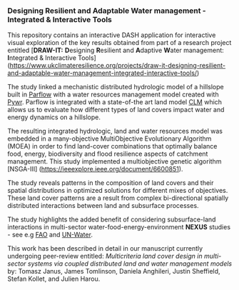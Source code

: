 ### Designing Resilient and Adaptable Water management - Integrated & Interactive Tools

This repository contains an interactive DASH application for interactive visual
exploration of the key results obtained from part of a research project entitled
[**DRAW-IT:** **D**esigning **R**esilient and **A**daptive **W**ater management: 
**I**ntegrated & Interactive Tools]
(https://www.ukclimateresilience.org/projects/draw-it-designing-resilient-and-adaptable-water-management-integrated-interactive-tools/)

The study linked a mechanistic distributed hydrologic model of a hillslope
built in [Parflow](https://parflow.org/) with a water resources management
model created with [Pywr](https://github.com/pywr/pywr).
Parflow is integrated with a state-of-the art land model
[CLM](https://www.cesm.ucar.edu/models/clm/) which allows us to evaluate how
different types of land covers impact water and energy dynamics on a hillslope.

The resulting integrated hydrologic, land and water resources model was embedded
in a many-objective MultiObjective Evolutionary Algorithm (MOEA) in order to
find land-cover combinations that optimally balance food, energy, biodiversity
and flood resilience aspects of catchment management. This study implemented a
multiobjective genetic algorithm [NSGA-III]
(https://ieeexplore.ieee.org/document/6600851).

The study reveals patterns in the composition of land covers and their
spatial distributions in optimized solutions for different mixes of objectives.
These land cover patterns are a result from complex bi-directional spatially
distributed interactions between land and subsurface processes.

The study highlights the added benefit of considering subsurface-land
interactions in multi-sector water-food-energy-environment **NEXUS** studies - see
e.g [FAO](https://www.fao.org/land-water/water/watergovernance/waterfoodenergynexus/en/)
and [UN-Water](https://www.unwater.org/water-facts/water-food-and-energy).

This work has been described in detail in our manuscript currently undergoing
peer-review entitled:
*Multicriteria land cover design in multi-sector systems via coupled distributed
land and water management models* by:
Tomasz Janus, James Tomlinson, Daniela Anghileri, Justin Sheffield,
Stefan Kollet, and Julien Harou.
